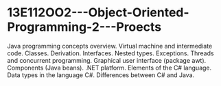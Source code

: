 # 13E112OO2---Object-Oriented-Programming-2---Proects
Java programming concepts overview. Virtual machine and intermediate code. Classes. Derivation. Interfaces. Nested types. Exceptions. Threads and concurrent programming. Graphical user interface (package awt). Components (Java beans). .NET platform. Elements of the C# language. Data types in the language C#. Differences between C# and Java.
